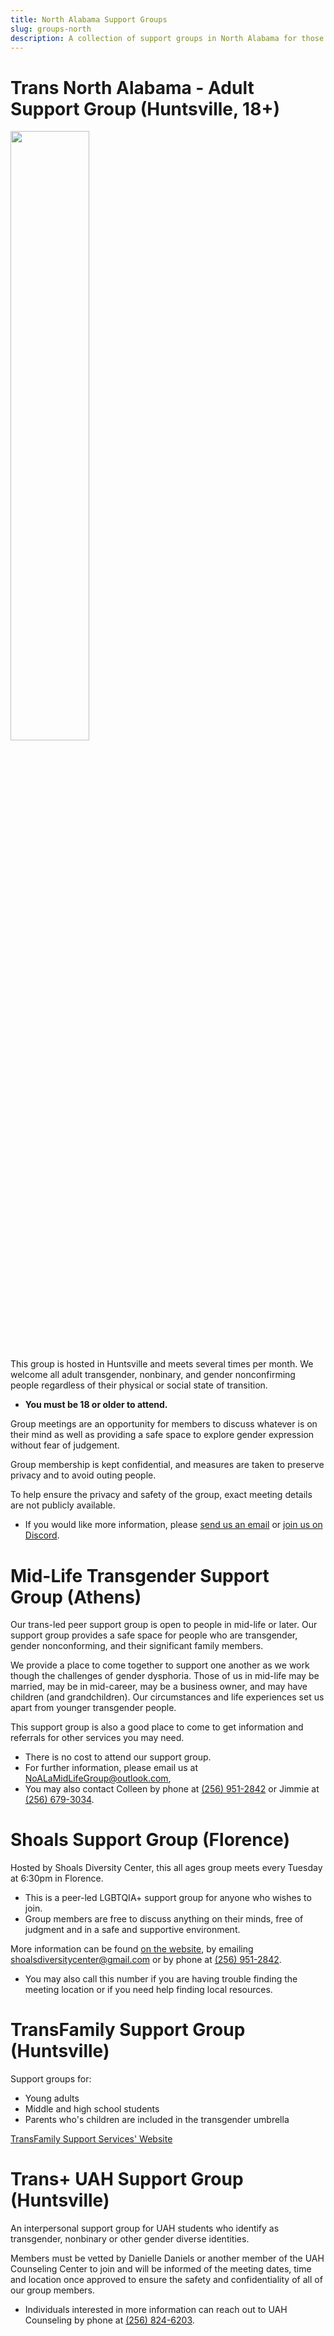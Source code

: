```yaml
---
title: North Alabama Support Groups
slug: groups-north
description: A collection of support groups in North Alabama for those included in the transgender umbrella.
---
```


# Trans North Alabama - Adult Support Group (Huntsville, 18+)

[<img src="/extra_static/tna-logo.png" width="50%" />][tna-discord]

This group is hosted in Huntsville and meets several times per month. We
welcome all adult transgender, nonbinary, and gender nonconfirming people regardless of
their physical or social state of transition.

-   **You must be 18 or older to attend.**

Group meetings are an opportunity for members to discuss whatever is on their
mind as well as providing a safe space to explore gender expression without fear of judgement.

Group membership is kept confidential, and measures are taken to preserve privacy and to avoid outing people.

To help ensure the privacy and safety of the group, exact meeting details are
not publicly available.

-   If you would like more information, please [send us an
    email][email-tna] or [join us on Discord][tna-discord].

# Mid-Life Transgender Support Group (Athens)

Our trans-led peer support group is open to people in mid-life or later. Our
support group provides a safe space for people who are transgender, gender
nonconforming, and their significant family members.

We provide a place to come together to support one another as we work though
the challenges of gender dysphoria. Those of us in mid-life may be married,
may be in mid-career, may be a business owner, and may have children
(and grandchildren). Our circumstances and life experiences set us apart from
younger transgender people.

This support group is also a good place to come to get information and
referrals for other services you may need.

-   There is no cost to attend our support group.
-   For further information, please email us at [NoALaMidLifeGroup@outlook.com][email-midlife],
-   You may also contact Colleen by phone at [(256) 951-2842][phone-colleen] or Jimmie at [(256) 679-3034][phone-jimmie].

# Shoals Support Group (Florence)

Hosted by Shoals Diversity Center, this all ages group meets every Tuesday at
6:30pm in Florence.

-   This is a peer-led LGBTQIA+ support group for anyone who
    wishes to join.
-   Group members are free to discuss anything on their minds, free of judgment and
    in a safe and supportive environment.

More information can be found [on the website][shoals-diversitycenter], by emailing
[shoalsdiversitycenter@gmail.com][email-shoalsdiversity] or by phone at [(256) 951-2842][phone-shoalsdiversitycenter].

-   You may also call this number if you are having
    trouble finding the meeting location or if you need help finding local
    resources.

# TransFamily Support Group (Huntsville)

Support groups for:

-   Young adults
-   Middle and high school students
-   Parents who's children are included in the transgender umbrella

[TransFamily Support Services' Website][transfamily-supportcenter]

# Trans+ UAH Support Group (Huntsville)

An interpersonal support group for UAH students who identify as transgender,
nonbinary or other gender diverse identities.

Members must be vetted by Danielle Daniels or another member of the UAH
Counseling Center to join and will be informed of the meeting dates, time and
location once approved to ensure the safety and confidentiality of all of our
group members.

-   Individuals interested in more information can reach out to UAH Counseling by
    phone at [(256) 824-6203][phone-uah].

[tna-discord]: https://discord.gg/3a9uxjwvbd "The Trans North Alabama logo, a rocket in the colors of the trans flag."
[email-tna]: mailto:membership@altgo.us "Email to contact the Trans North Alabama support group"
[email-midlife]: mailto:NoALaMidLifeGroup@outlook.com "Email to contact the North Alabama Mid-Life support group"
[phone-colleen]: tel:256-434-1850 "Phone number to contact Colleen at Mid-Life"
[phone-jimmie]: tel:256-679-3034 "Phone number to contact Jimmie at Mid-Life"
[shoals-diversitycenter]: https://www.shoalsdiversitycenter.org/ "Shoals Diversity Center's website"
[email-shoalsdiversity]: mailto:shoalsdiversitycenter@gmail.com "Email to contact the Shoals Diversity Center"
[phone-shoalsdiversitycenter]: tel:256-951-2842 "Shoals Diversity Center's phone number"
[transfamily-supportcenter]: https://transfamilysos.org/alabamachapter/ "Trans Family Support Services' website"
[phone-uah]: tel:256-824-6203 "UAH Counseling's phone number"
